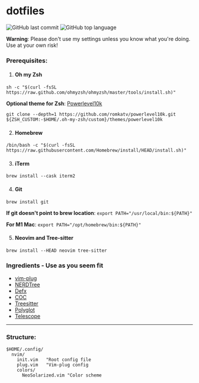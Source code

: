 # dotfiles
![GitHub last commit](https://img.shields.io/github/last-commit/wesknerd/dotfiles)
![GitHub top language](https://img.shields.io/github/languages/top/wesknerd/dotfiles)

**Warning**: Please don't use my settings unless you know what you're doing. Use at your own risk!

### Prerequisites:

1. #### Oh my Zsh
```shell
sh -c "$(curl -fsSL https://raw.github.com/ohmyzsh/ohmyzsh/master/tools/install.sh)"
```
**Optional theme for Zsh**: [Powerlevel10k](https://github.com/romkatv/powerlevel10k#installation)
```shell
git clone --depth=1 https://github.com/romkatv/powerlevel10k.git ${ZSH_CUSTOM:-$HOME/.oh-my-zsh/custom}/themes/powerlevel10k
```

2. #### Homebrew
```shell
/bin/bash -c "$(curl -fsSL https://raw.githubusercontent.com/Homebrew/install/HEAD/install.sh)"
```

3. #### iTerm
```shell
brew install --cask iterm2
```

4. #### Git
```shell	
brew install git
```
**If git doesn't point to brew location**: ```export PATH="/usr/local/bin:${PATH}"```


**For M1 Mac**: ```export PATH="/opt/homebrew/bin:${PATH}"```

5. #### Neovim and Tree-sitter
```shell
brew install --HEAD neovim tree-sitter
```

### Ingredients - Use as you seem fit

- [vim-plug](https://github.com/junegunn/vim-plug)
- [NERDTree](https://github.com/preservim/nerdtree)
- [Defx](https://github.com/Shougo/defx.nvim)
- [COC](https://github.com/neoclide/coc.nvim)
- [Treesitter](https://github.com/nvim-treesitter/nvim-treesitter)
- [Polyglot](https://github.com/sheerun/vim-polyglot)
- [Telescope](https://github.com/nvim-telescope/telescope.nvim)

----
### Structure:
```vim
$HOME/.config/
  nvim/
    init.vim   "Root config file
    plug.vim   "Vim-plug config
    colors/
      NeoSolarized.vim "Color scheme
```

